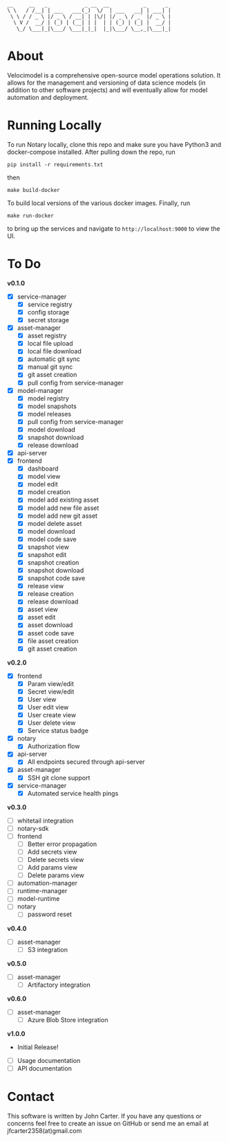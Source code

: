 ```
__     __   _            _ __  __           _      _
\ \   / /__| | ___   ___(_)  \/  | ___   __| | ___| |
 \ \ / / _ \ |/ _ \ / __| | |\/| |/ _ \ / _` |/ _ \ |
  \ V /  __/ | (_) | (__| | |  | | (_) | (_| |  __/ |
   \_/ \___|_|\___/ \___|_|_|  |_|\___/ \__,_|\___|_|
```

# About

Velocimodel is a comprehensive open-source model operations solution. It allows for the management and versioning of data science models (in addition to other software projects) and will eventually allow for model automation and deployment.

# Running Locally

To run Notary locally, clone this repo and make sure you have Python3 and docker-compose installed. After pulling down the repo, run

```
pip install -r requirements.txt
```

then

```
make build-docker
```

To build local versions of the various docker images. Finally, run

```
make run-docker
```

to bring up the services and navigate to `http://localhost:9000` to view the UI.

# To Do

**v0.1.0**

- [x] service-manager
   - [x] service registry
   - [x] config storage
   - [x] secret storage
- [x] asset-manager
   - [x] asset registry
   - [x] local file upload
   - [x] local file download
   - [x] automatic git sync
   - [x] manual git sync
   - [x] git asset creation
   - [x] pull config from service-manager
- [x] model-manager
   - [x] model registry
   - [x] model snapshots
   - [x] model releases
   - [x] pull config from service-manager
   - [x] model download
   - [x] snapshot download
   - [x] release download
- [x] api-server
- [x] frontend
   - [x] dashboard
   - [x] model view
   - [x] model edit
   - [x] model creation
   - [x] model add existing asset
   - [x] model add new file asset
   - [x] model add new git asset
   - [x] model delete asset
   - [x] model download
   - [x] model code save
   - [x] snapshot view
   - [x] snapshot edit
   - [x] snapshot creation
   - [x] snapshot download
   - [x] snapshot code save
   - [x] release view
   - [x] release creation
   - [x] release download
   - [x] asset view
   - [x] asset edit
   - [x] asset download
   - [x] asset code save
   - [x] file asset creation
   - [x] git asset creation

**v0.2.0**

- [x] frontend
   - [x] Param view/edit
   - [x] Secret view/edit
   - [x] User view
   - [x] User edit view
   - [x] User create view
   - [x] User delete view
   - [x] Service status badge
- [x] notary
   - [x] Authorization flow
- [x] api-server
   - [x] All endpoints secured through api-server
- [x] asset-manager
   - [x] SSH git clone support
- [x] service-manager
   - [x] Automated service health pings

**v0.3.0**

- [ ] whitetail integration
- [ ] notary-sdk
- [ ] frontend
   - [ ] Better error propagation
   - [ ] Add secrets view
   - [ ] Delete secrets view
   - [ ] Add params view
   - [ ] Delete params view
- [ ] automation-manager
- [ ] runtime-manager
- [ ] model-runtime
- [ ] notary
   - [ ] password reset
   
**v0.4.0**

- [ ] asset-manager
   - [ ] S3 integration

**v0.5.0**

- [ ] asset-manager
   - [ ] Artifactory integration

**v0.6.0**

- [ ] asset-manager
   - [ ] Azure Blob Store integration

**v1.0.0**

- Initial Release!
- [ ] Usage documentation
- [ ] API documentation

# Contact

This software is written by John Carter. If you have any questions or concerns feel free to create an issue on GitHub or send me an email at jfcarter2358(at)gmail.com
